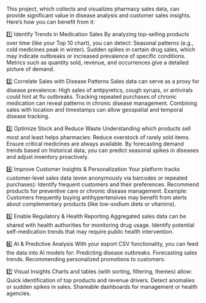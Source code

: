 This project, which collects and visualizes pharmacy sales data, can provide significant value in disease analysis and customer sales insights. Here’s how you can benefit from it:

1️⃣ Identify Trends in Medication Sales
By analyzing top-selling products over time (like your Top 10 chart), you can detect:
Seasonal patterns (e.g., cold medicines peak in winter).
Sudden spikes in certain drug sales, which may indicate outbreaks or increased prevalence of specific conditions.
Metrics such as quantity sold, revenue, and occurrences give a detailed picture of demand.

2️⃣ Correlate Sales with Disease Patterns
Sales data can serve as a proxy for disease prevalence:
High sales of antipyretics, cough syrups, or antivirals could hint at flu outbreaks.
Tracking repeated purchases of chronic medication can reveal patterns in chronic disease management.
Combining sales with location and timestamps can allow geospatial and temporal disease tracking.

3️⃣ Optimize Stock and Reduce Waste
Understanding which products sell most and least helps pharmacies:
Reduce overstock of rarely sold items.
Ensure critical medicines are always available.
By forecasting demand trends based on historical data, you can predict seasonal spikes in diseases and adjust inventory proactively.

4️⃣ Improve Customer Insights & Personalization
Your platform tracks customer-level sales data (even anonymously via barcodes or repeated purchases):
Identify frequent customers and their preferences.
Recommend products for preventive care or chronic disease management.
Example: Customers frequently buying antihypertensives may benefit from alerts about complementary products (like low-sodium diets or vitamins).

5️⃣ Enable Regulatory & Health Reporting
Aggregated sales data can be shared with health authorities for monitoring drug usage.
Identify potential self-medication trends that may require public health intervention.

6️⃣ AI & Predictive Analysis
With your export CSV functionality, you can feed the data into AI models for:
Predicting disease outbreaks.
Forecasting sales trends.
Recommending personalized promotions to customers.

7️⃣ Visual Insights
Charts and tables (with sorting, filtering, themes) allow:
Quick identification of top products and revenue drivers.
Detect anomalies or sudden spikes in sales.
Shareable dashboards for management or health agencies.
